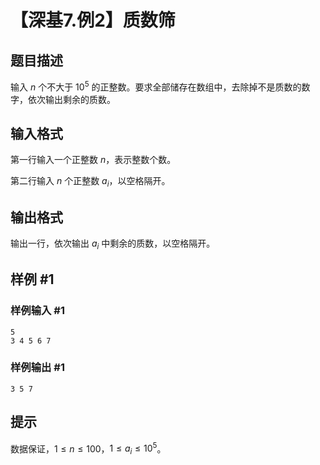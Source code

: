 # 【深基7.例2】质数筛

## 题目描述

输入 $n$ 个不大于 $10^5$ 的正整数。要求全部储存在数组中，去除掉不是质数的数字，依次输出剩余的质数。

## 输入格式

第一行输入一个正整数 $n$，表示整数个数。

第二行输入 $n$ 个正整数 $a_i$，以空格隔开。

## 输出格式

输出一行，依次输出 $a_i$ 中剩余的质数，以空格隔开。

## 样例 #1

### 样例输入 #1
```
5
3 4 5 6 7
```

### 样例输出 #1

```
3 5 7
```

## 提示

数据保证，$1\le n\le100$，$1 \leq a_i \leq 10^5$。

